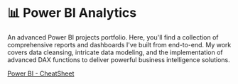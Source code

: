# 📊 Power BI Analytics
An advanced Power BI projects portfolio. Here, you'll find a collection of comprehensive reports and dashboards I've built from end-to-end. My work covers data cleansing, intricate data modeling, and the implementation of advanced DAX functions to deliver powerful business intelligence solutions.

[Power BI - CheatSheet](https://github.com/eduymaz/power-bi-analytics/blob/main/DOCS/POWER-BI-CHEATSHEET.pdf)
